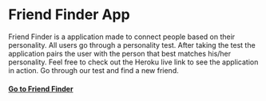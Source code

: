 # Friend Finder App

Friend Finder is a application made to connect people based on their personality. All users go through a personality test. After taking the test the application pairs the user with the person that best matches his/her personality. Feel free to check out the Heroku live link to see the application in action. Go through our test and find a new friend.

#### [Go to Friend Finder](https://stormy-taiga-18343.herokuapp.com/survey)
